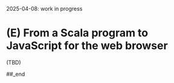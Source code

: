 2025-04-08: work in progress

# (E) From a Scala program to JavaScript for the web browser

(TBD)

##_end
